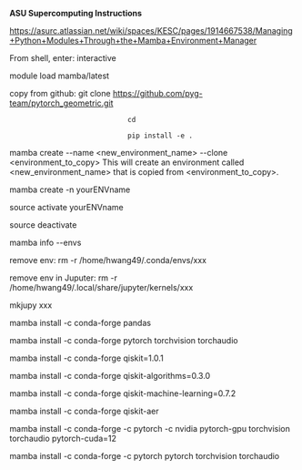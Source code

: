 **ASU Supercomputing Instructions**

https://asurc.atlassian.net/wiki/spaces/KESC/pages/1914667538/Managing+Python+Modules+Through+the+Mamba+Environment+Manager

From shell, enter:  interactive 

module load mamba/latest

copy from github: git clone https://github.com/pyg-team/pytorch_geometric.git 

                                 cd   

                                 pip install -e .

mamba create --name <new_environment_name> --clone <environment_to_copy>
This will create an environment called <new_environment_name> that is copied from <environment_to_copy>.

mamba create -n  yourENVname

source activate yourENVname

source deactivate 

mamba info --envs   

remove env:  rm -r  /home/hwang49/.conda/envs/xxx

remove env in Juputer:  rm -r   /home/hwang49/.local/share/jupyter/kernels/xxx

mkjupy xxx

mamba install -c conda-forge pandas

mamba install -c conda-forge  pytorch torchvision torchaudio

mamba install -c conda-forge qiskit=1.0.1

mamba install -c conda-forge qiskit-algorithms=0.3.0

mamba install -c conda-forge qiskit-machine-learning=0.7.2

mamba install -c conda-forge qiskit-aer

mamba install -c conda-forge -c pytorch -c nvidia pytorch-gpu torchvision torchaudio pytorch-cuda=12

mamba install -c conda-forge -c pytorch  pytorch torchvision torchaudio
